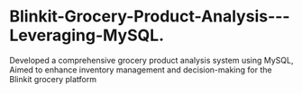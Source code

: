 # Blinkit-Grocery-Product-Analysis---Leveraging-MySQL.
Developed a comprehensive grocery product analysis system using MySQL, Aimed to enhance inventory management and  decision-making for the Blinkit grocery platform
